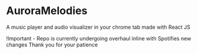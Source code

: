 # AuroraMelodies
A music player and audio visualizer in your chrome tab made with React JS

!Important  - Repo is currently undergoing overhaul inline with Spotifies new changes
Thank you for your patience
